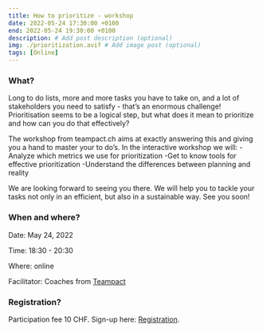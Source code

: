 ```yaml
---
title: How to prioritize - workshop
date: 2022-05-24 17:30:00 +0100
end: 2022-05-24 19:30:00 +0100
description: # Add post description (optional)
img: ./prioritization.avif # Add image post (optional)
tags: [Online]
---
```


### What?
Long to do lists, more and more tasks you have to take on, and a lot of stakeholders you
need to satisfy - that’s an enormous challenge! Prioritisation seems to be a logical step, but
what does it mean to prioritize and how can you do that effectively?

The workshop from teampact.ch aims at exactly answering this and giving you a hand to
master your to do’s. In the interactive workshop we will:
-Analyze which metrics we use for prioritization
-Get to know tools for effective prioritization
-Understand the differences between planning and reality

We are looking forward to seeing you there. We will help you to tackle your tasks not only in
an efficient, but also in a sustainable way. See you soon!



### When and where?
Date: May 24, 2022

Time: 18:30 - 20:30 

Where: online

Facilitator: Coaches from [Teampact](https://teampact.ch/)

### Registration?
Participation fee 10 CHF. Sign-up here: [Registration](https://forms.gle/Fg71gyrYiquYXCCd6).
